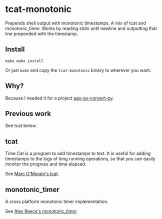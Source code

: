 tcat-monotonic
==============

Prepends shell output with monotonic timestamps. A mix of tcat and monotonic_timer. Works by reading stdin until newline and outputting that line prepended with the timestamp.

Install
-------

``
make
make install
``

Or just ``make`` and copy the ``tcat-monotonic`` binary to wherever you want.

Why?
----

Because I needed it for a project [asp-gv-convert-py](https://github.com/vukk/asp-gv-convert-py).

Previous work
-------------

See tcat below.

tcat
----

Time Cat is a program to add timestamps to text. It is useful for adding timestamps to the logs of long running operations, so that you can easily monitor the progress and time elapsed.

See [Marc O'Morain's tcat](https://github.com/marcomorain/tcat).

monotonic_timer
---------------

A cross platform monotonic timer implementation.

See [Alex Reece's monotonic_timer](https://github.com/awreece/monotonic_timer).


